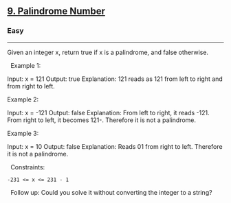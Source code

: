 <h2><a href="https://leetcode.com/problems/palindrome-number/description/">9. Palindrome Number</a></h2><h3>Easy</h3><hr>Given an integer x, return true if x is a palindrome, and false otherwise.

 
Example 1:

Input: x = 121
Output: true
Explanation: 121 reads as 121 from left to right and from right to left.


Example 2:

Input: x = -121
Output: false
Explanation: From left to right, it reads -121. From right to left, it becomes 121-. Therefore it is not a palindrome.


Example 3:

Input: x = 10
Output: false
Explanation: Reads 01 from right to left. Therefore it is not a palindrome.


 
Constraints:


	-231 <= x <= 231 - 1


 
Follow up: Could you solve it without converting the integer to a string?